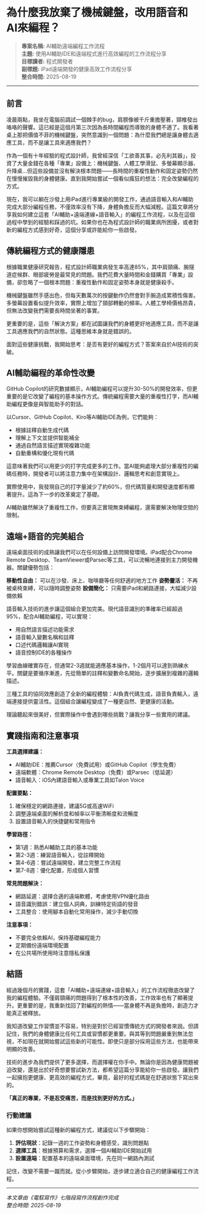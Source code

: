 # 為什麼我放棄了機械鍵盤，改用語音和AI來編程？

> **專案名稱:** AI輔助遠端編程工作流程  
> **主題:** 使用AI輔助IDE和遠端程式進行高效編程的工作流程分享  
> **目標讀者:** 程式開發者  
> **副標題:** iPad遠端開發的健康高效工作流程分享  
> **整合時間:** 2025-08-19

---

## 前言

凌晨兩點，我坐在電腦前調試一個棘手的bug，肩膀像被千斤重擔壓著，頸椎發出咯咯的聲響。這已經是這個月第三次因為長時間編程而導致的身體不適了。我看著桌上那把價值不菲的機械鍵盤，突然意識到一個問題：為什麼我們總是讓身體去適應工具，而不是讓工具來適應我們？

作為一個有十年經驗的程式設計師，我曾經深信「工欲善其事，必先利其器」，投資了大量金錢在各種「專業」設備上：機械鍵盤、人體工學滑鼠、多螢幕顯示器、升降桌...但這些設備並沒有解決根本問題——長時間的重複性動作和固定姿勢仍然在慢慢摧毀我的身體健康。直到我開始嘗試一個看似瘋狂的想法：完全改變編程的方式。

現在，我可以躺在沙發上用iPad進行專業級的開發工作，通過語音輸入和AI輔助完成大部分編程任務，不僅效率沒有下降，身體負擔反而大幅減輕。這篇文章將分享我如何建立這套「AI輔助+遠端連線+語音輸入」的編程工作流程，以及在這個過程中學到的經驗和踩過的坑。如果你也在為程式設計師的職業病所困擾，或者對新的編程方式感到好奇，這個分享或許能給你一些啟發。

## 傳統編程方式的健康隱患

根據職業健康研究報告，程式設計師職業病發生率高達85%，其中肩頸痛、腕隧道症候群、眼部疲勞是最常見的問題。我們花費大量時間和金錢購買「專業」設備，卻忽略了一個根本問題：重複性動作和固定姿勢本身就是健康殺手。

機械鍵盤雖然手感出色，但每天數萬次的按鍵動作仍然會對手腕造成累積性傷害。多螢幕設置看似提升效率，實際上增加了頸部轉動的頻率。人體工學椅價格昂貴，但無法改變我們需要長時間坐著的事實。

更重要的是，這些「解決方案」都在試圖讓我們的身體更好地適應工具，而不是讓工具適應我們的自然狀態。這種思維本身就是錯誤的。

面對這些健康挑戰，我開始思考：是否有更好的編程方式？答案來自於AI技術的突破。

## AI輔助編程的革命性改變

GitHub Copilot的研究數據顯示，AI輔助編程可以提升30-50%的開發效率，但更重要的是它改變了編程的基本操作方式。傳統編程需要大量的重複性打字，而AI輔助編程更像是與智能助手的對話。

以Cursor、GitHub Copilot、Kiro等AI輔助IDE為例，它們能夠：
- 根據註釋自動生成代碼
- 理解上下文並提供智能補全
- 通過自然語言描述實現複雜功能
- 自動重構和優化現有代碼

這意味著我們可以用更少的打字完成更多的工作。當AI能夠處理大部分重複性的編碼任務時，開發者可以將注意力集中在架構設計、邏輯思考和創意實現上。

實際使用中，我發現自己的打字量減少了約60%，但代碼質量和開發速度都有顯著提升。這為下一步的改革奠定了基礎。

AI輔助雖然解決了重複性工作，但要真正實現無束縛編程，還需要解決物理空間的限制。

## 遠端+語音的完美組合

遠端桌面技術的成熟讓我們可以在任何設備上訪問開發環境。iPad配合Chrome Remote Desktop、TeamViewer或Parsec等工具，可以流暢地連接到主力開發機器。關鍵優勢包括：

**移動性自由：** 可以在沙發、床上、咖啡廳等任何舒適的地方工作
**姿勢靈活：** 不再被桌椅束縛，可以隨時調整姿勢
**設備簡化：** 只需要iPad和網路連接，大幅減少設備依賴

語音輸入技術的進步讓這個組合更加完美。現代語音識別的準確率已經超過95%，配合AI輔助編程，可以實現：
- 用自然語言描述功能需求
- 語音輸入變數名稱和註釋
- 口述代碼邏輯讓AI實現
- 語音控制IDE的各種操作

學習曲線確實存在，但通常2-3週就能適應基本操作，1-2個月可以達到熟練水平。關鍵是要循序漸進，先從簡單的註釋和變數命名開始，逐步擴展到複雜的邏輯描述。

三種工具的協同效應創造了全新的編程體驗：AI負責代碼生成，語音負責輸入，遠端連接提供靈活性。這個組合讓編程變成了一種更自然、更健康的活動。

理論聽起來很美好，但實際操作中會遇到哪些挑戰？讓我分享一些實用的建議。

## 實踐指南和注意事項

**工具選擇建議：**
- AI輔助IDE：推薦Cursor（免費試用）或GitHub Copilot（學生免費）
- 遠端軟體：Chrome Remote Desktop（免費）或Parsec（低延遲）
- 語音輸入：iOS內建語音輸入或專業工具如Talon Voice

**配置要點：**
1. 確保穩定的網路連接，建議5G或高速WiFi
2. 調整遠端桌面的解析度和幀率以平衡清晰度和流暢度
3. 設置語音輸入的快捷鍵和常用指令

**學習路徑：**
- 第1週：熟悉AI輔助工具的基本功能
- 第2-3週：練習語音輸入，從註釋開始
- 第4-6週：嘗試遠端開發，建立完整工作流程
- 第7-8週：優化配置，形成個人習慣

**常見問題解決：**
- 網路延遲：選擇合適的遠端軟體，考慮使用VPN優化路由
- 語音識別錯誤：建立個人詞典，訓練特定術語的發音
- 工具整合：使用腳本自動化常用操作，減少手動切換

**注意事項：**
- 不要完全依賴AI，保持基礎編程能力
- 定期備份遠端環境配置
- 在公共場所使用時注意隱私保護

## 結語

經過幾個月的實踐，這套「AI輔助+遠端連線+語音輸入」的工作流程徹底改變了我的編程體驗。不僅肩頸痛的問題得到了根本性的改善，工作效率也有了顯著提升。更重要的是，我重新找回了對編程的熱情——當身體不再是負擔時，創造力才能真正被釋放。

我知道改變工作習慣並不容易，特別是對於已經習慣傳統方式的開發者來說。但請記住，我們的身體健康比任何工具或習慣都更重要。與其等到問題嚴重到無法忽視，不如現在就開始嘗試這些新的可能性。即使只是部分採用這些方法，也能帶來明顯的改善。

技術的進步為我們提供了更多選擇，而選擇權在你手中。無論你是因為健康問題被迫改變，還是出於好奇想要嘗試新方法，都希望這篇分享能給你一些啟發。讓我們一起擁抱更健康、更高效的編程方式，畢竟，最好的程式碼是在舒適狀態下寫出來的。

**「真正的專業，不是忍受痛苦，而是找到更好的方式。」**

### 行動建議

如果你想開始嘗試這種新的編程方式，建議從以下步驟開始：

1. **評估現狀**：記錄一週的工作姿勢和身體感受，識別問題點
2. **選擇工具**：根據預算和需求，選擇一個AI輔助IDE開始試用
3. **設置遠端**：配置基本的遠端桌面環境，先在同一網路內測試

記住，改變不需要一蹴而就。從小步驟開始，逐步建立適合自己的健康編程工作流程。

---

*本文章由《電馭寫作》七階段寫作流程創作完成*  
*整合時間: 2025-08-19*